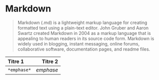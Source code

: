 # Markdown #

> Markdown (.md) is a lightweight markup language for creating formatted text using a plain-text editor. John Gruber and
Aaron Swartz created Markdown in 2004 as a markup language that is appealing to human readers in its source code form.
Markdown is widely used in blogging, instant messaging, online forums, collaborative software, documentation pages, and readme files.

| Titre 1                              |                              Titre 2 |
| :----------------------------------- | -----------------------------------: |
| `*emphase*`                          |                        *emphase*     |




